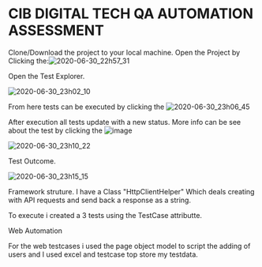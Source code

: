 # CIB DIGITAL TECH QA AUTOMATION ASSESSMENT

Clone/Download the project to your local machine.
Open the Project by Clicking the:![2020-06-30_22h57_31](https://user-images.githubusercontent.com/10808461/86178997-bbfa0780-bb29-11ea-9b4b-e35a38384470.png)

Open the Test Explorer.

![2020-06-30_23h02_10](https://user-images.githubusercontent.com/10808461/86176781-c4504380-bb25-11ea-93f0-dee5131def86.png)

From here tests can be executed by clicking the ![2020-06-30_23h06_45](https://user-images.githubusercontent.com/10808461/86177263-9c151480-bb26-11ea-80c8-2602c4ffc409.png)

After execution all tests update with a new status.
More info can be see about the test by clicking the ![image](https://user-images.githubusercontent.com/10808461/86177708-645a9c80-bb27-11ea-8743-82e6ce99fab8.png)

![2020-06-30_23h10_22](https://user-images.githubusercontent.com/10808461/86177419-e8605480-bb26-11ea-8bc5-233f92972693.png)

Test Outcome.

![2020-06-30_23h15_15](https://user-images.githubusercontent.com/10808461/86177855-98ce5880-bb27-11ea-8a18-81b22a70e088.png)


Framework struture.
I have a Class "HttpClientHelper" Which deals creating with API requests and send back a response as a string.

To execute i created a 3 tests using the TestCase attributte. 

Web Automation

For the web testcases i used the page object model to script the adding of users and I used excel and testcase top store my testdata.

